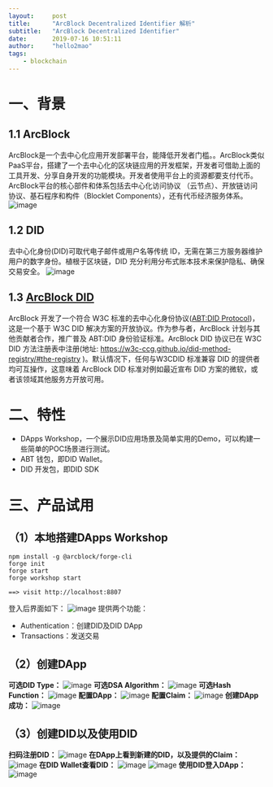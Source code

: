 ```yaml
---
layout:     post
title:      "ArcBlock Decentralized Identifier 解析"
subtitle:   "ArcBlock Decentralized Identifier"
date:       2019-07-16 10:51:11
author:     "hello2mao"
tags:
    - blockchain
---
```


# 一、背景
## 1.1 ArcBlock
ArcBlock是一个去中心化应用开发部署平台，能降低开发者门槛。。ArcBlock类似PaaS平台，搭建了一个去中心化的区块链应用的开发框架，开发者可借助上面的工具开发、分享自身开发的功能模块。开发者使用平台上的资源都要支付代币。
ArcBlock平台的核心部件和体系包括去中心化访问协议 （云节点）、开放链访问协议、基石程序和构件（Blocklet Components），还有代币经济服务体系。
![image](https://user-images.githubusercontent.com/8265961/61207537-ee97ce00-a727-11e9-8d5f-9b39e03cca4f.png)

## 1.2 DID
去中心化身份(DID)可取代电子邮件或用户名等传统 ID，无需在第三方服务器维护用户的数字身份。植根于区块链，DID 充分利用分布式账本技术来保护隐私、确保交易安全。
![image](https://user-images.githubusercontent.com/8265961/61199905-40cdf480-a712-11e9-8bf9-2a25d15aa150.png)

## 1.3 [ArcBlock DID](https://www.arcblock.io/zh/decentralized-identity)
ArcBlock 开发了一个符合 W3C 标准的去中心化身份协议([ABT:DID Protocol](https://github.com/ArcBlock/abt-did-spec))，这是一个基于 W3C DID 解决方案的开放协议。作为参与者，ArcBlock 计划与其他贡献者合作，推广普及 ABT:DID 身份验证标准。ArcBlock DID 协议已在 W3C DID 方法注册表中注册(地址: https://w3c-ccg.github.io/did-method-registry/#the-registry )。默认情况下，任何与W3CDID 标准兼容 DID 的提供者均可互操作，这意味着 ArcBlock DID 标准对例如最近宣布 DID 方案的微软，或者该领域其他服务方开放可用。

# 二、特性
- DApps Workshop，一个展示DID应用场景及简单实用的Demo，可以构建一些简单的POC场景进行测试。
- ABT 钱包，即DID Wallet。
- DID 开发包，即DID SDK

# 三、产品试用
## （1）本地搭建DApps Workshop
```
npm install -g @arcblock/forge-cli
forge init
forge start
forge workshop start

==> visit http://localhost:8807
```
登入后界面如下：
![image](https://user-images.githubusercontent.com/8265961/61216302-8b199a80-a73f-11e9-8205-8c5c411ceab5.png)
提供两个功能：
- Authentication：创建DID及DID DApp
- Transactions：发送交易

## （2）创建DApp
**可选DID Type：**
![image](https://user-images.githubusercontent.com/8265961/61216473-054a1f00-a740-11e9-8415-003d35cf29f6.png)
**可选DSA Algorithm：**
![image](https://user-images.githubusercontent.com/8265961/61216530-227eed80-a740-11e9-9f92-36f28a1a3cc9.png)
**可选Hash Function：**
![image](https://user-images.githubusercontent.com/8265961/61216562-36c2ea80-a740-11e9-98b9-30b473e06b9a.png)
**配置DApp：**
![image](https://user-images.githubusercontent.com/8265961/61216590-493d2400-a740-11e9-9739-6d5fb13b748f.png)
**配置Claim：**
![image](https://user-images.githubusercontent.com/8265961/61216611-58bc6d00-a740-11e9-91ea-506ab2220346.png)
**创建DApp成功：**
![image](https://user-images.githubusercontent.com/8265961/61216651-725db480-a740-11e9-8fe7-7a0da98f6fef.png)

## （3）创建DID以及使用DID
**扫码注册DID：**
![image](https://user-images.githubusercontent.com/8265961/61216746-b781e680-a740-11e9-802a-55d4bdf923bf.png)
**在DApp上看到新建的DID，以及提供的Claim：**
![image](https://user-images.githubusercontent.com/8265961/61217045-750cd980-a741-11e9-8bee-6adb28d04912.png)
**在DID Wallet查看DID：**
![image](https://user-images.githubusercontent.com/8265961/61217159-af767680-a741-11e9-9662-f94db7c0553a.png)
![image](https://user-images.githubusercontent.com/8265961/61217167-b604ee00-a741-11e9-873c-b25a459ba458.png)
**使用DID登入DApp：**
![image](https://user-images.githubusercontent.com/8265961/61217233-d0d76280-a741-11e9-84f1-c30653c3a323.png)

